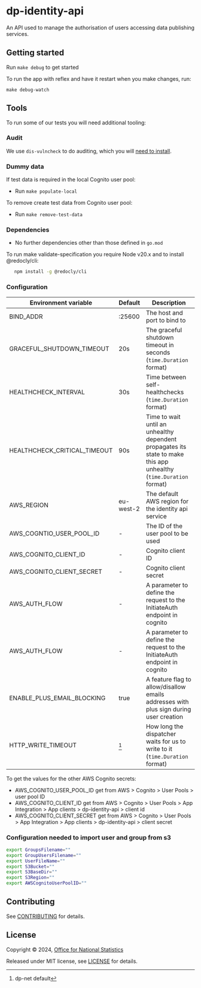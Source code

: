 # dp-identity-api

An API used to manage the authorisation of users accessing data publishing services.

## Getting started

Run `make debug` to get started

To run the app with reflex and have it restart when you make changes, run:

`make debug-watch`

## Tools

To run some of our tests you will need additional tooling:

### Audit

We use `dis-vulncheck` to do auditing, which you will [need to install](https://github.com/ONSdigital/dis-vulncheck).

### Dummy data

If test data is required in the local Cognito user pool:

* Run `make populate-local`

To remove create test data from Cognito user pool:

* Run `make remove-test-data`

### Dependencies

* No further dependencies other than those defined in `go.mod`

To run make validate-specification you require Node v20.x and to install @redocly/cli:

```sh
   npm install -g @redocly/cli
```

### Configuration

| Environment variable         | Default   | Description                                                                                                        
|------------------------------|-----------|--------------------------------------------------------------------------------------------------------------------
| BIND_ADDR                    | :25600    | The host and port to bind to                                                                                       
| GRACEFUL_SHUTDOWN_TIMEOUT    | 20s       | The graceful shutdown timeout in seconds (`time.Duration` format)                                                  
| HEALTHCHECK_INTERVAL         | 30s       | Time between self-healthchecks (`time.Duration` format)                                                            
| HEALTHCHECK_CRITICAL_TIMEOUT | 90s       | Time to wait until an unhealthy dependent propagates its state to make this app unhealthy (`time.Duration` format) 
| AWS_REGION                   | eu-west-2 | The default AWS region for the identity api service                                                                
| AWS_COGNTIO_USER_POOL_ID     | -         | The ID of the user pool to be used                                                                                 
| AWS_COGNITO_CLIENT_ID        | -         | Cognito client ID                                                                                                  
| AWS_COGNITO_CLIENT_SECRET    | -         | Cognito client secret                                                                                              
| AWS_AUTH_FLOW                | -         | A parameter to define the request to the InitiateAuth endpoint in cognito                                          
| AWS_AUTH_FLOW                | -         | A parameter to define the request to the InitiateAuth endpoint in cognito                                          
| ENABLE_PLUS_EMAIL_BLOCKING   | true      | A feature flag to allow/disallow emails addresses with plus sign during user creation                              
| HTTP_WRITE_TIMEOUT           | [^dpnet]  | How long the dispatcher waits for us to write to it (`time.Duration` format)                                       

[^dpnet]: dp-net default

To get the values for the other AWS Cognito secrets:

* AWS_COGNITO_USER_POOL_ID get from AWS > Cognito > User Pools > user pool ID
* AWS_COGNITO_CLIENT_ID get from AWS > Cognito > User Pools > App Integration > App clients > dp-identity-api > client
  id
* AWS_COGNITO_CLIENT_SECRET get from AWS > Cognito > User Pools > App Integration > App clients > dp-identity-api >
  client secret

### Configuration needed to import user and group from s3

```sh
export GroupsFilename=""
export GroupUsersFilename=""
export UserFileName=""
export S3Bucket=""
export S3BaseDir=""
export S3Region=""
export AWSCognitoUserPoolID=""
```

## Contributing

See [CONTRIBUTING](CONTRIBUTING.md) for details.

## License

Copyright © 2024, [Office for National Statistics](https://www.ons.gov.uk)

Released under MIT license, see [LICENSE](LICENSE.md) for details.
